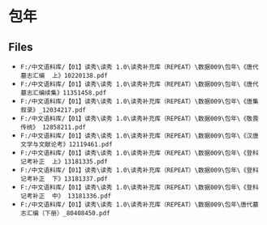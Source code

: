 # 包年

## Files

- `F:/中文语料库/【01】读秀\读秀 1.0\读秀补充库（REPEAT）\数据009\包年\《唐代墓志汇编  上》10220138.pdf`
- `F:/中文语料库/【01】读秀\读秀 1.0\读秀补充库（REPEAT）\数据009\包年\《唐代墓志汇编续集》11351458.pdf`
- `F:/中文语料库/【01】读秀\读秀 1.0\读秀补充库（REPEAT）\数据009\包年\《唐集叙录》_12034217.pdf`
- `F:/中文语料库/【01】读秀\读秀 1.0\读秀补充库（REPEAT）\数据009\包年\《敬畏传统》 12858211.pdf`
- `F:/中文语料库/【01】读秀\读秀 1.0\读秀补充库（REPEAT）\数据009\包年\《汉唐文学与文献论考》12119461.pdf`
- `F:/中文语料库/【01】读秀\读秀 1.0\读秀补充库（REPEAT）\数据009\包年\《登科记考补正  上》13181335.pdf`
- `F:/中文语料库/【01】读秀\读秀 1.0\读秀补充库（REPEAT）\数据009\包年\《登科记考补正  下》13181337.pdf`
- `F:/中文语料库/【01】读秀\读秀 1.0\读秀补充库（REPEAT）\数据009\包年\《登科记考补正  中》 13181336.pdf`
- `F:/中文语料库/【01】读秀\读秀 1.0\读秀补充库（REPEAT）\数据009\包年\唐代墓志汇编（下册）_80408450.pdf`
